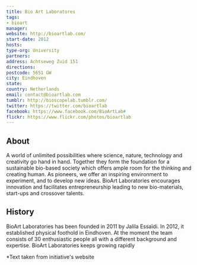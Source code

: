 ```yaml
---
title: Bio Art Laboratores
tags:
- bioart
manager:
website: http://bioartlab.com/
start-date: 2012
hosts:
type-org: University
partners:
address: Achtseweg Zuid 151
directions:
postcode: 5651 GW
city: Eindhoven
state:
country: Netherlands
email: contact@bioartlab.com
tumblr: http://bioscopelab.tumblr.com/
twitter: https://twitter.com/bioartlab
facebook: https://www.facebook.com/BioArtLab#
flickr: https://www.flickr.com/photos/bioartlab
---
```


## About
A world of unlimited possibilities where science, nature, technology and creativity go hand in hand. Together they form the foundation for a sustainable bio-based society which offers ample room for the thinking and creating human.
As pioneers, we offer an inspiring environment to experiment, and to develop new ideas. BioArt Laboratories encourages innovation and facilitates entrepreneurship leading to new bio-materials, start-ups and crossover talents.
## History
BioArt Laboratories has been founded in 2011 by Jalila Essaïdi. In 2012, it established physical foothold in Eindhoven.
At the moment the team consists of 30 enthusiastic people all with a different background and expertise. BioArt Laboratories keeps growing rapidly


\*Text taken from initiative's website
